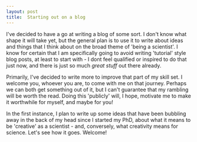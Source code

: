 ```yaml
---
layout: post
title:  Starting out on a blog
---
```


I've decided to have a go at writing a blog of some sort. I don't know what shape it will take yet, but the general plan is to use it to write about ideas and things that I think about on the broad theme of 'being a scientist'. I know for certain that I am specifically going to avoid writing 'tutorial' style blog posts, at least to start with - I dont feel qualified or inspired to do that just now, and there is just so much _great stuff_ out there already.   

Primarily, I've decided to write more to improve that part of my skill set. I welcome you, whoever you are, to come with me on that journey. Perhaps we can both get something out of it, but I can't guarantee that my rambling will be worth the read. Doing this 'publicly' will, I hope, motivate me to make it worthwhile for myself, and maybe for you!

In the first instance, I plan to write up some ideas that have been bubbling away in the back of my head since I started my PhD, about what it means to be 'creative' as a scientist - and, conversely, what creativity means for science.  Let's see how it goes. Welcome!
